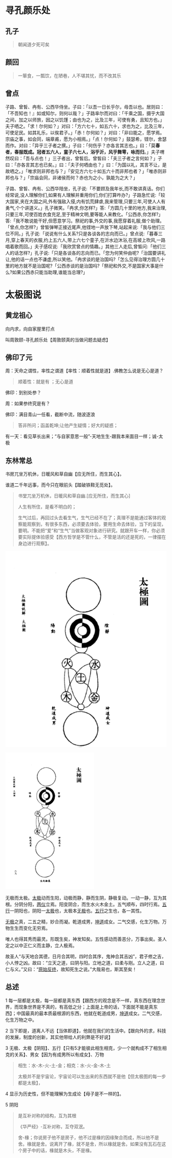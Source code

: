 # 寻孔颜乐处



## 孔子

> 朝闻道夕死可矣

## 颜回

> 一箪食，一瓢饮，在陋巷，人不堪其忧，而不改其乐

## 曾点

子路、曾皙、冉有、公西华侍坐。子曰：「以吾一日长乎尔，毋吾以也。居则曰：「不吾知也！』如或知尔，则何以哉？」子路率尔而对曰：「千乘之国，摄乎大国之间，加之以师旅，因之以饥馑；由也为之，比及三年，可使有勇，且知方也。」夫子哂之。「求！尔何如？」对曰：「方六七十，如五六十，求也为之，比及三年，可使足民。如其礼乐，以俟君子。」「赤！尔何如？」对曰：「非曰能之，愿学焉。宗庙之事，如会同，端章甫，愿为小相焉。」「点！尔何如？」鼓瑟希，铿尔，舍瑟而作。对曰：「异乎三子者之撰。」子曰：「何伤乎？亦各言其志也。」曰：「莫**春者，春服既成。冠者五六人，童子六七人，浴乎沂，风乎舞雩，咏而归**。」夫子喟然叹曰：「吾与点也！」三子者出，曾皙后。曾皙曰：「夫三子者之言何如？」子曰：「亦各言其志也已矣。」曰：「夫子何哂由也？」曰：「为国以礼，其言不让，是故哂之。」「唯求则非邦也与？」「安见方六七十如五六十而非邦也者？」「唯赤则非邦也与？」「宗庙会同，非诸侯而何？赤也为之小，孰能为之大？」

子路、曾皙、冉有、公西华陪坐，孔子说:「不要顾及我年长,而不敢讲真话。你们经常说,没人理解你们,如果有人理解并重用你们,你们打算咋办?」子路急忙说:「较大国家,夹在大国之间,外有强敌入侵,内有饥荒肆虐,我来管理,只要三年,可使人人有勇气,个个讲道义。」孔子微笑。「冉求,你怎样?」答:「方圆几十里的地方,我来治理,只要三年,可使百姓衣食充足,至于精神文明,要等能人来教化。「公西赤,你怎样?」答:「我不敢说能干好,但愿意学习。祭祀的事,外交的事,我愿穿着礼服,做个助理。「曾点,你怎样?」曾皙弹琴正接近尾声,他铿地一声放下琴,站起来说:「我与他们三位不同。」孔子说:「说说有什么关系?只是各谈各的志向而已。」曾点说:「暮春三月,穿上春天的衣服,约上五六人,带上六七个童子,在沂水边沐浴,在高坡上吹风,一路唱着歌而回。」夫子感叹说:「我欣赏曾点的情趣。」其他三人走后,曾皙问:「他们三人的话怎样?」孔子说:「只是各谈各的志向而已。「您为何笑仲由呢?「治国要讲礼让,他的话一点也不谦虚,所以笑他。「冉求谈的是治国吗?「怎么见得治理方圆几十里的地方就不是治国呢?「公西赤谈的是治国吗?「祭祀和外交,不是国家大事是什么?如果公西赤只能当助理,谁能当总理?」

# 太极图说

## 黄龙祖心

向内求，向自家屋里打点

叫周敦颐-寻孔颜乐处【周敦颐真的当做问题去疑虑】

## 佛印了元

周：天命之谓性，率性之谓道【率性：顺着性就是道】.佛教怎么说是无心是道？

> 顺着性：就是有 ；无心是道

佛印：到别处参？

周：如果参终究是有？

佛印：满目青山一任看，截断中流，随波逐浪

>  答非所问；函盖乾坤;让他产生疑情；好大的疑惑；

有一天：看见草长出来；“与自家意思一般”-天地生生-跟我本来面目一样；诚-太极

## 东林常总

书房兀坐万机休，日暖风和草自幽【应无所住，而生其心】。

谁道二千年远事，而今只在眼前头【踏破铁鞋无觅处】。

> 书堂兀坐万机休，日暖风和草自幽.[应无所住，而生其心]
>
> 人生有所住，是看不明白的；
>
> 生气过后，再回过头去看生气，生气已经不在了；真理不是能通过客体的观察能观察到，有很多东西，必须要去体验，要用生命去体验，当下的呈现，要明。不能把“爱”和“生气”当做客观对象进行研究。就跟开车一样，你必须要实际提体验感受【西方哲学是不管什么，不管是活的还是死的，一律摆在身边进行观察】。



![image-20230708161214556](06太极图书.assets/image-20230708161214556.png)

![image-20230708161245315](06太极图书.assets/image-20230708161245315.png)

无极而太极。[太极](http://baike.baidu.com/view/3914.htm)动而生阳，动极而静，静而生阴，静极复动。一动一静，互为其根。分阴分阳，[两仪](http://baike.baidu.com/view/93171.htm)立焉。阳变阴合，而生水火木金土。五气顺布，四时行焉。[五行](http://baike.baidu.com/view/4292.htm)一阴阳也，阴阳一[太极](http://baike.baidu.com/view/3914.htm)也，太极本[无极](http://baike.baidu.com/view/15957.htm)也。[五行](http://baike.baidu.com/view/4292.htm)之生也，各一其性。

[无极](http://baike.baidu.com/view/15957.htm)之真，二五之精，妙合而凝。乾道成男，[坤道](http://baike.baidu.com/view/1950188.htm)成女。二气交感，化生万物。万物生生而变化无穷焉。

唯人也得其秀而最灵。形既生矣，神发知矣。五性感动而善恶分，万事出矣。圣人定之以中正仁义而主静，立人极焉。

故圣人“与天地合其德，日月合其明，四时合其序，鬼神合其吉凶”，君子修之吉，小人悖之凶。故曰：“立天之道，曰阴与阳。立地之道，曰柔与刚。立人之道，曰仁与义。”又曰：“[原始反终](http://baike.baidu.com/view/679036.htm)，故知死生之说。”大哉易也，斯其至矣！

##  总述

1 每一层都是太极，每一层都是真东西【跟西方的观念是不一样，真东西在理念世界，而现象世界是不真的，有高低之分；上面是上帝的话，下面就不能是真东西】；中国最真的最本质最根源的东西，他就在乾道成男，[坤道](http://baike.baidu.com/view/1950188.htm)成女。二气交感，化生万物之中。

2 当下即是，道离人不远【当体即道】，他就在我们的生活中。【跟向外的求，科技的发展，制度的创新，其实他带给人的利弊是不好说】

3 无极、太极【阴阳】、五行【只有5才能彼此相生相克，少一个就构成不了相生相克的关系】、男女【因为有成男所以有成女】、万物

> 相生：水-木-火-土-金；相克：水-火-金-木-土
>
> 太极并不是宇宙论，宇宙论可以生出来的东西就不是他【但太极图的每一步都是太极】，

4 显示为历史性，但不能理解为生成论【母子是不一样的】。

5 阴阳

> 是互补对称的结构，互为其根
>
> 《华严经》-互补对称，互夺双泯。
>
> 舍-椽；你说房子他不是房子，他不过是椽的因缘聚合而成，所以他不是舍。椽就是舍。说离开了椽，就不是舍，所以椽就是舍。如果没有瓦石在这个房子中的话，椽就是木头，不是椽。